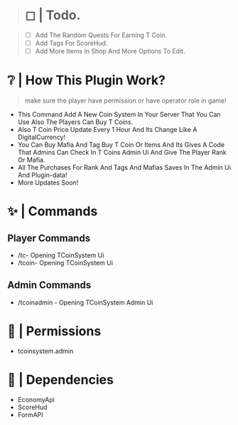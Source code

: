 ># ◻ | Todo.

>- [ ] Add The Random Quests For Earning T Coin. 
>- [ ] Add Tags For ScoreHud.
>- [ ] Add More Items In Shop And More Options To Edit. 

# ❔ | How This Plugin Work?

> make sure the player have permission or have operator role in game!

- This Command Add A New Coin System In Your Server That You Can Use Also The Players Can Buy T Coins.
- Also T Coin Price Update Every 1 Hour And Its Change Like A DigitalCurrency!
- You Can Buy Mafia And Tag Buy T Coin Or Items And Its Gives A Code That Admins Can Check In T Coins Admin Ui And Give The Player Rank Or Mafia.
- All The Purchases For Rank And Tags And Mafias Saves In The Admin Ui And Plugin-data!
- More Updates Soon!

# ✨ | Commands 

## Player Commands

- /tc- Opening TCoinSystem Ui
- /tcoin- Opening TCoinSystem Ui

## Admin Commands

- /tcoinadmin - Opening TCoinSystem Admin Ui

# 🧨 | Permissions

- tcoinsystem.admin

# 🔑 | Dependencies

- EconomyApi 
- ScoreHud
- FormAPI

